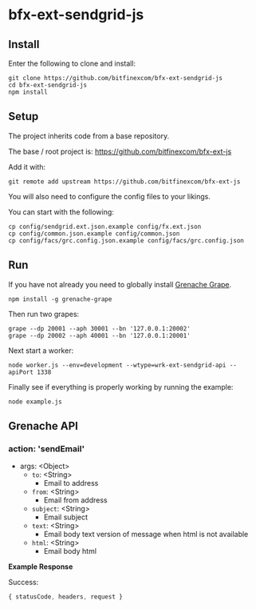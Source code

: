 # bfx-ext-sendgrid-js

## Install

Enter the following to clone and install:

```
git clone https://github.com/bitfinexcom/bfx-ext-sendgrid-js
cd bfx-ext-sendgrid-js
npm install
```

## Setup

The project inherits code from a base repository.

The base / root project is: https://github.com/bitfinexcom/bfx-ext-js

Add it with:

```
git remote add upstream https://github.com/bitfinexcom/bfx-ext-js
```

You will also need to configure the config files to your likings.

You can start with the following:

```
cp config/sendgrid.ext.json.example config/fx.ext.json
cp config/common.json.example config/common.json
cp config/facs/grc.config.json.example config/facs/grc.config.json
```

## Run

If you have not already you need to globally install [Grenache Grape](https://github.com/bitfinexcom/grenache-grape).

```
npm install -g grenache-grape
```

Then run two grapes:

```
grape --dp 20001 --aph 30001 --bn '127.0.0.1:20002'
grape --dp 20002 --aph 40001 --bn '127.0.0.1:20001'
```

Next start a worker:

```
node worker.js --env=development --wtype=wrk-ext-sendgrid-api --apiPort 1338
```

Finally see if everything is properly working by running the example:

```
node example.js
```

## Grenache API

### action: 'sendEmail'
- args: &lt;Object&gt;
  - `to`: &lt;String&gt;
    - Email to address
  - `from`: &lt;String&gt;
    - Email from address
  - `subject`: &lt;String&gt;
    - Email subject
  - `text`: &lt;String&gt;
    - Email body text version of message when html is not available
  - `html`: &lt;String&gt;
    - Email body html

**Example Response**

Success:
```js
{ statusCode, headers, request }
```
